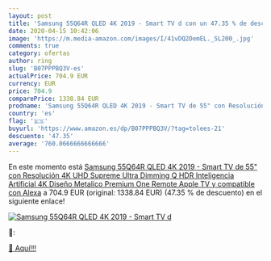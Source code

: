 ```yaml
---
layout: post
title: 'Samsung 55Q64R QLED 4K 2019 - Smart TV d con un 47.35 % de descuento'
date: 2020-04-15 10:42:06
image: 'https://m.media-amazon.com/images/I/41vDQ2DemEL._SL200_.jpg'
comments: true
category: ofertas
author: ring
slug: 'B07PPPBQ3V-es'
actualPrice: 704.9 EUR
currency: EUR
price: 704.9
comparePrice: 1338.84 EUR
prodname: 'Samsung 55Q64R QLED 4K 2019 - Smart TV de 55" con Resolución 4K UHD  Supreme Ultra Dimming  Q HDR  Inteligencia Artificial 4K  Diseño Metalico  Premium One Remote  Apple TV y compatible con Alexa'
country: 'es'
flag: '🇪🇸'
buyurl: 'https://www.amazon.es/dp/B07PPPBQ3V/?tag=tolees-21'
descuento: '47.35'
average: '760.0666666666666'
---
```


En este momento está [Samsung 55Q64R QLED 4K 2019 - Smart TV de 55" con Resolución 4K UHD  Supreme Ultra Dimming  Q HDR  Inteligencia Artificial 4K  Diseño Metalico  Premium One Remote  Apple TV y compatible con Alexa](https://www.amazon.es/dp/B07PPPBQ3V/?tag=tolees-21) a 704.9 EUR (original: 1338.84 EUR) (47.35 %  de descuento) en el siguiente enlace!

[![Samsung 55Q64R QLED 4K 2019 - Smart TV d](https://m.media-amazon.com/images/I/41vDQ2DemEL._SL200_.jpg)](https://www.amazon.es/dp/B07PPPBQ3V/?tag=tolees-21)

🔎:


[🛒 Aquí!!!](https://www.amazon.es/dp/B07PPPBQ3V/?tag=tolees-21)
